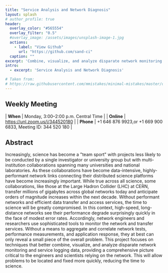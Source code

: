 ```yaml
---
title: "Service Analysis and Network Diagnosis"
layout: splash
# author_profile: true
header:
  overlay_color: "#565554"
  overlay_filter: "0.5"
  #overlay_image: /assets/images/unsplash-image-1.jpg
  actions:
    - label: "View Github"
      url: "https://github.com/sand-ci"
  caption: ""
excerpt: 'Combine, visualize, and analyze disparate network monitoring and service logging data'
intro: 
  - excerpt: 'Service Analysis and Network Diagnosis'

# Taken from:
# https://raw.githubusercontent.com/mmistakes/minimal-mistakes/master/docs/_pages/splash-page.md
---
```



## Weekly Meeting

| **When**   | Monday, 3:00–2:00 p.m. Central Time                         |
| **Online** | https://unl.zoom.us/j/344520180                             |
| **Phone**  | +1 646 876 9923,or +1 669 900 6833, Meeting ID: 344 520 180 |

## Abstract

Increasingly, science has become a "team sport" with projects less likely to be conducted by a single investigator or university group but with multi-institution collaborations spanning many universities and national laboratories. As these collaborations have become data-intensive, highly-performant network links connecting their distributed science platforms have become increasingly important. While true across all science, some collaborations, like those at the Large Hadron Collider (LHC) at CERN, transfer millions of gigabytes across global networks today and anticipate orders of magnitude increases within the next decade. Without performant networks and efficient data transfer and access services, the time to science will be greatly compromised. In this context, high-speed, long-distance networks see their performance degrade surprisingly quickly in the face of modest error rates. Accordingly, network engineers and researchers use sophisticated tools to monitor the network and transfer services. Without a means to aggregate and correlate network tests, performance measurements, and application response, they at best can only reveal a small piece of the overall problem. This project focuses on techniques that better combine, visualize, and analyze disparate network monitoring and service logging data, providing a comprehensive picture critical to the engineers and scientists relying on the network. This will allow problems to be located and fixed more quickly, reducing the time to science. 
